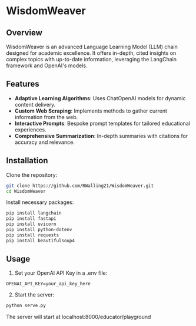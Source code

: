 # WisdomWeaver

## Overview

WisdomWeaver is an advanced Language Learning Model (LLM) chain designed for academic excellence. It offers in-depth, cited insights on complex topics with up-to-date information, leveraging the LangChain framework and OpenAI's models.

## Features

- **Adaptive Learning Algorithms**: Uses ChatOpenAI models for dynamic content delivery.
- **Custom Web Scraping**: Implements methods to gather current information from the web.
- **Interactive Prompts**: Bespoke prompt templates for tailored educational experiences.
- **Comprehensive Summarization**: In-depth summaries with citations for accuracy and relevance.

## Installation

Clone the repository:
```bash
git clone https://github.com/RWalling21/WisdomWeaver.git
cd WisdomWeaver
```

Install necessary packages:
```bash
pip install langchain
pip install fastapi
pip install uvicorn
pip install python-dotenv
pip install requests
pip install beautifulsoup4
```

## Usage 
1. Set your OpenAI API Key in a .env file:
```mkfile 
OPENAI_API_KEY=your_api_key_here
```

2. Start the server:
```bash
python serve.py
```
The server will start at localhost:8000/educator/playground